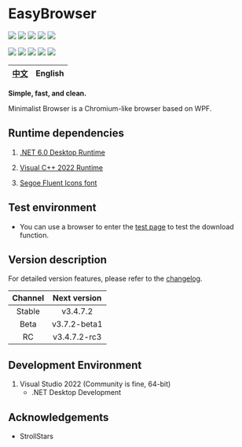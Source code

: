 ﻿# EasyBrowser

![][Shields License] ![][Shields Release] ![][Shields Downloads] ![][Shields Commit] ![][Shields CI]

![][Shields CSharp] ![][Shields .NET] ![][Shields OS] ![][Shields IDE] ![][Shields Chromium]

| [中文](../README.md) | English |
| :------------------: | :-----: |

**Simple, fast, and clean.**

Minimalist Browser is a Chromium-like browser based on WPF.

## Runtime dependencies

1. [.NET 6.0 Desktop Runtime](https://dotnet.microsoft.com/zh-cn/download/dotnet/thank-you/runtime-desktop-6.0.36-windows-x64-installer)

2. [Visual C++ 2022 Runtime](https://aka.ms/vs/17/release/vc_redist.x64.exe)

3. [Segoe Fluent Icons font](https://aka.ms/SegoeFluentIcons)

## Test environment

+ You can use a browser to enter the [test page](https://speed.cloudflare.com/__down?during=download&bytes=104857600) to test the download function.

## Version description

For detailed version features, please refer to the [changelog](./CHANGELOG.md).

| Channel | Next version |
| :----: | :---------: |
| Stable | v3.4.7.2 |
| Beta | v3.7.2-beta1 |
| RC | v3.4.7.2-rc3 |

## Development Environment

1. Visual Studio 2022 (Community is fine, 64-bit)
    + .NET Desktop Development

## Acknowledgements

+ StrollStars

[Shields CI]: <https://img.shields.io/github/actions/workflow/status/kaihuadou/easybrowseradvanced/build.yml>
[Shields License]: https://img.shields.io/github/license/kaihuadou/easybrowseradvanced
[Shields Release]: https://img.shields.io/github/v/release/kaihuadou/easybrowseradvanced
[Shields Downloads]: https://img.shields.io/github/downloads/kaihuadou/easybrowseradvanced/total
[Shields Commit]: https://img.shields.io/github/commit-activity/y/kaihuadou/easybrowseradvanced
[Shields CSharp]: https://img.shields.io/badge/13.0-version?logo=csharp&label=C%23&color=%23512BD4
[Shields .NET]: https://img.shields.io/badge/>=6.0-version?logo=dotnet&label=.NET&color=%23512BD4
[Shields OS]: https://img.shields.io/badge/>=Windows%207%20SP1-version?logo=windows&label=OS&color=%230078D4
[Shields IDE]: https://img.shields.io/badge/2022-version?logo=visual%20studio&label=Visual%20Studio&color=%235C2D91
[Shields Chromium]: https://img.shields.io/badge/134.3.90-version?logo=googlechrome&label=Chromium&color=%234285F4%logoColor=white
